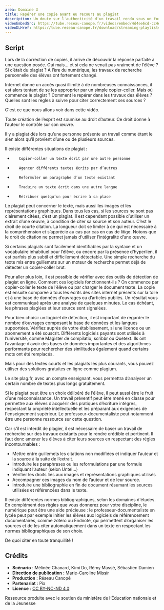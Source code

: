 ```yaml
---
area: Domaine 3
title: Repérer une copie ayant eu recours au plagiat
description: Un doute sur l'authenticité d'un travail rendu sous un format numérique ? Dans cette vidéo, quelques solutions pour estimer rapidement si un élève est auteur de plagiat et des pistes pour sensibiliser ses élèves à ce sujet !
videoEmbedSrc: https://tube.reseau-canope.fr/videos/embed/4d4ee6cd-cc4d-4253-9269-979a89835099
videoDLHref: https://tube.reseau-canope.fr/download/streaming-playlists/hls/videos/4d4ee6cd-cc4d-4253-9269-979a89835099-1080-fragmented.mp4
---
```


## Script

Lors de la correction de copies, il arrive de découvrir la réponse parfaite à une question posée. Oui mais… et si cela ne venait pas vraiment de l’élève ? Si c’était du plagiat ?
A l’ère du numérique, les travaux de recherche personnelle des élèves ont fortement changé.

Internet donne un accès quasi illimité à de nombreuses connaissances, il est alors tentant de se les approprier par un simple copier-coller.
Mais où commence le plagiat ?
Comment le repérer dans les travaux des élèves ?
Quelles sont les règles à suivre pour citer correctement ses sources ?

C'est ce que nous allons voir dans cette vidéo.

Toute création de l’esprit est soumise au droit d’auteur. Ce droit donne à l’auteur le contrôle sur son œuvre.

Il y a plagiat dès lors qu’une personne présente un travail comme étant le sien alors qu’il provient d’une ou de plusieurs sources.

Il existe différentes situations de plagiat :
-        Copier-coller un texte écrit par une autre personne
-        Agencer différents textes écrits par d’autres
-        Reformuler un paragraphe d’un texte existant
-        Traduire un texte écrit dans une autre langue
-        Rétribuer quelqu’un pour écrire à sa place

Le plagiat peut concerner le texte, mais aussi les images et les représentations graphiques. Dans tous les cas, si les sources ne sont pas clairement citées, c’est un plagiat.
​​Il est cependant possible d’utiliser un extrait d’une œuvre, à condition de citer sa source et son auteur.  C’est le droit de courte citation. La longueur doit se limiter à ce qui est nécessaire à la compréhension et s’apprécie au cas par cas en cas de litige. Notons que le droit de citation ne permet jamais d'utiliser l’intégralité d’une œuvre.

Si certains plagiats sont facilement identifiables par la syntaxe et un vocabulaire inhabituel pour l’élève, ou encore par la présence d’hyperlien, il est parfois plus subtil et difficilement détectable.
Une simple recherche du texte mis entre guillemets sur un moteur de recherche permet déjà de détecter un copier-coller brut.

Pour aller plus loin, il est possible de vérifier avec des outils de détection de plagiat en ligne.
Comment ces logiciels fonctionnent-ils ?
On commence par copier-coller le texte de l’élève ou par charger le document texte.
La copie est ensuite comparée à tous les écrits des sites internet présents sur la toile et à une base de données d’ouvrages ou d’articles publiés. Un résultat vous est communiqué après une analyse de quelques minutes. Le cas échéant, les phrases plagiées et leur source sont signalées.

Pour bien choisir un logiciel de détection, il est important de regarder le nombre d’ouvrages composant la base de données et les langues supportées. Vérifiez auprès de votre établissement, si une licence ou un abonnement a été souscrit.
Différents logiciels payants sont utilisés à l’université, comme Magister de compilatio, scribbr ou Quetext.  Ils ont l’avantage d’avoir des bases de données importantes et des algorithmes performants pour rechercher des similitudes également quand certains mots ont été remplacés.

Mais pour des textes courts et les plagiats les plus courants, vous pouvez utiliser des solutions gratuites en ligne comme plagium.

Le site plag.fr, avec un compte enseignant, vous permettra d’analyser un certain nombre de textes plus longs gratuitement.

Si le plagiat peut être un choix délibéré de l’élève, il peut aussi être le fruit d’une méconnaissance. Un travail préventif peut être mené en classe pour permettre aux élèves d’acquérir des pratiques d’écriture intègres, respectant la propriété intellectuelle et les préparant aux exigences de l'enseignement supérieur.
Le professeur-documentaliste peut notamment être une personne ressource sur cette question.

Car s’il est interdit de plagier, il est nécessaire de baser un travail de recherche sur des travaux existants pour le rendre crédible et pertinent. Il faut donc amener les élèves à citer leurs sources en respectant des règles incontournables :
-  Mettre entre guillemets les citations non modifiées et indiquer l’auteur et la source à la suite de l’extrait.
-  Introduire les paraphrases ou les reformulations par une formule indiquant l’auteur (selon Untel…)
-  Vérifier les droits liés aux images et représentations graphiques utilisés
-  Accompagner ces images du nom de l’auteur et de leur source.
-  Introduire une bibliographie en fin de document résumant les sources utilisées et référencées dans le texte.

Il existe différentes normes bibliographiques, selon les domaines d'études. En complément des règles que vous donnerez pour votre discipline, le numérique peut être une aide précieuse :  le professeur-documentaliste en lycée peut par exemple initier les élèves aux logiciels de référencement documentaires, comme zotero ou Endnote, qui permettent d’organiser les sources et de les citer automatiquement dans un texte en respectant les normes bibliographiques de son choix.

De quoi citer en toute tranquillité !

## Crédits

- **Scénario** : Mélinée Chanard, Kimi Do, Rémy Massé, Sébastien Damien
- **Direction de publication** : Marie-Caroline Missir
- **Production** : Réseau Canopé
- **Partenariat** : Pix
- **Licence** : [CC BY-NC-ND 4.0](https://creativecommons.org/licenses/by-nc-nd/4.0/deed.fr)

Ressource produite avec le soutien du ministère de l’Éducation nationale et de la Jeunesse
